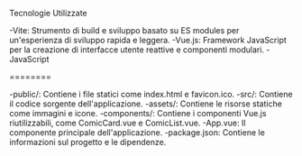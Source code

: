 Tecnologie Utilizzate

-Vite: Strumento di build e sviluppo basato su ES modules per un'esperienza di sviluppo rapida e leggera.
-Vue.js: Framework JavaScript per la creazione di interfacce utente reattive e componenti modulari.
-JavaScript 


========


-public/: Contiene i file statici come index.html e favicon.ico.
-src/: Contiene il codice sorgente dell'applicazione.
-assets/: Contiene le risorse statiche come immagini e icone.
-components/: Contiene i componenti Vue.js riutilizzabili, come ComicCard.vue e ComicList.vue.
-App.vue: Il componente principale dell'applicazione.
-package.json: Contiene le informazioni sul progetto e le dipendenze.
